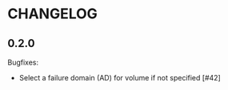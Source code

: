 # CHANGELOG


## 0.2.0

Bugfixes:

 - Select a failure domain (AD) for volume if not specified [#42]
